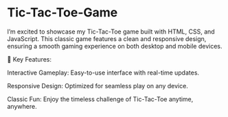 # Tic-Tac-Toe-Game
I’m excited to showcase my Tic-Tac-Toe game built with HTML, CSS, and JavaScript. This classic game features a clean and responsive design, ensuring a smooth gaming experience on both desktop and mobile devices.

🔹 Key Features:

Interactive Gameplay: Easy-to-use interface with real-time updates.

Responsive Design: Optimized for seamless play on any device.

Classic Fun: Enjoy the timeless challenge of Tic-Tac-Toe anytime, anywhere.
